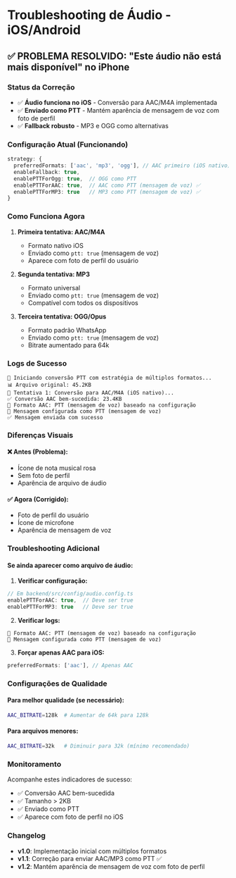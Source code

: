 # Troubleshooting de Áudio - iOS/Android

## ✅ PROBLEMA RESOLVIDO: "Este áudio não está mais disponível" no iPhone

### Status da Correção
- ✅ **Áudio funciona no iOS** - Conversão para AAC/M4A implementada
- ✅ **Enviado como PTT** - Mantém aparência de mensagem de voz com foto de perfil
- ✅ **Fallback robusto** - MP3 e OGG como alternativas

### Configuração Atual (Funcionando)

```typescript
strategy: {
  preferredFormats: ['aac', 'mp3', 'ogg'], // AAC primeiro (iOS nativo)
  enableFallback: true,
  enablePTTForOgg: true,  // OGG como PTT
  enablePTTForAAC: true,  // AAC como PTT (mensagem de voz) ✅
  enablePTTForMP3: true   // MP3 como PTT (mensagem de voz) ✅
}
```

### Como Funciona Agora

1. **Primeira tentativa: AAC/M4A** 
   - Formato nativo iOS
   - Enviado como `ptt: true` (mensagem de voz)
   - Aparece com foto de perfil do usuário

2. **Segunda tentativa: MP3**
   - Formato universal
   - Enviado como `ptt: true` (mensagem de voz)
   - Compatível com todos os dispositivos

3. **Terceira tentativa: OGG/Opus**
   - Formato padrão WhatsApp
   - Enviado como `ptt: true` (mensagem de voz)
   - Bitrate aumentado para 64k

### Logs de Sucesso

```
🎯 Iniciando conversão PTT com estratégia de múltiplos formatos...
📊 Arquivo original: 45.2KB
🍎 Tentativa 1: Conversão para AAC/M4A (iOS nativo)...
✅ Conversão AAC bem-sucedida: 23.4KB
📱 Formato AAC: PTT (mensagem de voz) baseado na configuração
🎤 Mensagem configurada como PTT (mensagem de voz)
✅ Mensagem enviada com sucesso
```

### Diferenças Visuais

#### ❌ Antes (Problema):
- Ícone de nota musical rosa
- Sem foto de perfil
- Aparência de arquivo de áudio

#### ✅ Agora (Corrigido):
- Foto de perfil do usuário
- Ícone de microfone
- Aparência de mensagem de voz

### Troubleshooting Adicional

#### Se ainda aparecer como arquivo de áudio:

1. **Verificar configuração:**
```typescript
// Em backend/src/config/audio.config.ts
enablePTTForAAC: true,  // Deve ser true
enablePTTForMP3: true   // Deve ser true
```

2. **Verificar logs:**
```
📱 Formato AAC: PTT (mensagem de voz) baseado na configuração
🎤 Mensagem configurada como PTT (mensagem de voz)
```

3. **Forçar apenas AAC para iOS:**
```typescript
preferredFormats: ['aac'], // Apenas AAC
```

### Configurações de Qualidade

#### Para melhor qualidade (se necessário):
```bash
AAC_BITRATE=128k  # Aumentar de 64k para 128k
```

#### Para arquivos menores:
```bash
AAC_BITRATE=32k   # Diminuir para 32k (mínimo recomendado)
```

### Monitoramento

Acompanhe estes indicadores de sucesso:
- ✅ Conversão AAC bem-sucedida
- ✅ Tamanho > 2KB
- ✅ Enviado como PTT
- ✅ Aparece com foto de perfil no iOS

### Changelog

- **v1.0**: Implementação inicial com múltiplos formatos
- **v1.1**: Correção para enviar AAC/MP3 como PTT ✅
- **v1.2**: Mantém aparência de mensagem de voz com foto de perfil